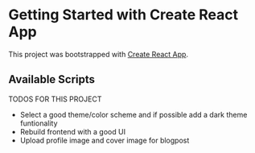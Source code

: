 # Getting Started with Create React App

This project was bootstrapped with [Create React App](https://github.com/facebook/create-react-app).

## Available Scripts
TODOS FOR THIS PROJECT

- Select a good theme/color scheme and if possible add a dark theme funtionality
- Rebuild frontend with a good UI
- Upload profile image and cover image for blogpost